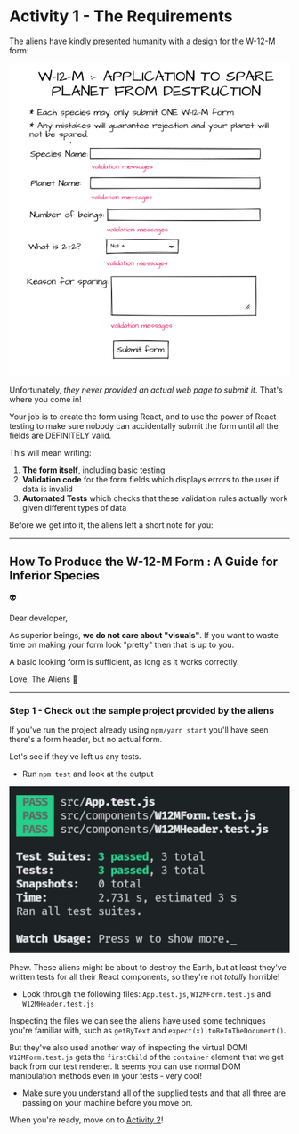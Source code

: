 # Activity 1 - The Requirements

The aliens have kindly presented humanity with a design for the W-12-M form:

![Sample Form](../public/sample-form.png)

Unfortunately, _they never provided an actual web page to submit it_. That's where you come in!

Your job is to create the form using React, and to use the power of React testing to make sure nobody can accidentally submit the form until all the fields are DEFINITELY valid.

This will mean writing:

1. **The form itself**, including basic testing
2. **Validation code** for the form fields which displays errors to the user if data is invalid
3. **Automated Tests** which checks that these validation rules actually work given different types of data

Before we get into it, the aliens left a short note for you:

---

## How To Produce the W-12-M Form : A Guide for Inferior Species

👽 

Dear developer,

As superior beings, **we do not care about "visuals"**. If you want to waste time on making your form look "pretty" then that is up to you. 

A basic looking form is sufficient, as long as it works correctly.

Love, The Aliens 💚

---

### Step 1 - Check out the sample project provided by the aliens

If you've run the project already using `npm/yarn start` you'll have seen there's a form header, but no actual form.

Let's see if they've left us any tests.

- Run `npm test` and look at the output

![Sample Test Output](../public/sample-test-output.jpg)

Phew. These aliens might be about to destroy the Earth, but at least they've written tests for all their React components, so they're not _totally_ horrible!

- Look through the following files: `App.test.js`, `W12MForm.test.js` and `W12MHeader.test.js`

Inspecting the files we can see the aliens have used some techniques you're familiar with, such as `getByText` and `expect(x).toBeInTheDocument()`.

But they've also used another way of inspecting the virtual DOM! `W12MForm.test.js` gets the `firstChild` of the `container` element that we get back from our test renderer. It seems you can use normal DOM manipulation methods even in your tests - very cool!

 - Make sure you understand all of the supplied tests and that all three are passing on your machine before you move on.

When you're ready, move on to [Activity 2](./activity-2.md)!
